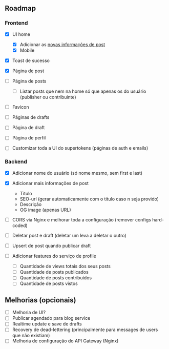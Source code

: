 ## Roadmap

### Frontend

- [x] UI home
  - [x] Adicionar as [novas informações de post](#backend)
  - [x] Mobile
- [x] Toast de sucesso
- [x] Página de post
- [ ] Página de posts

  - [ ] Listar posts que nem na home só que apenas os do usuário (publisher ou contribuinte)

- [ ] Favicon

- [ ] Páginas de drafts
- [ ] Página de draft
- [ ] Página de perfil
- [ ] Customizar toda a UI do supertokens (páginas de auth e emails)

### Backend

- [x] Adicionar nome do usuário (só nome mesmo, sem first e last)
- [x] Adicionar mais informações de post
  - Titulo
  - SEO-url (gerar automaticamente com o titulo caso n seja provido)
  - Descrição
  - OG image (apenas URL)
- [ ] CORS via Nginx e melhorar toda a configuração (remover configs hard-coded)
- [ ] Deletar post e draft (deletar um leva a deletar o outro)
- [ ] Upsert de post quando publicar draft

- [ ] Adicionar features do serviço de profile
  - [ ] Quantidade de views totais dos seus posts
  - [ ] Quantidade de posts publicados
  - [ ] Quantidade de posts contribuídos
  - [ ] Quantidade de posts vistos

## Melhorias (opcionais)

- [ ] Melhoria de UI?
- [ ] Publicar agendado para blog service
- [ ] Realtime update e save de drafts
- [ ] Recovery de dead-lettering (principalmente para messages de users que não existiam)
- [ ] Melhoria de configuração do API Gateway (Nginx)
